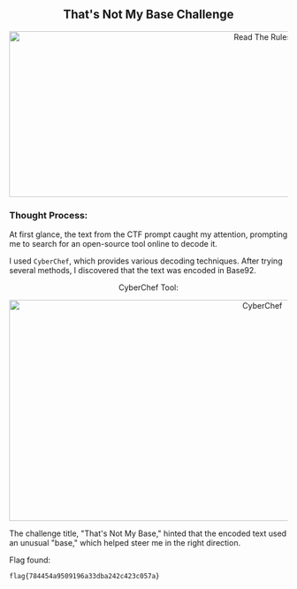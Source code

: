 <h2 align="center"><strong>That's Not My Base Challenge</strong></h2>
<p align="center">
  <img src="https://imgur.com/y1Z080l.png" alt="Read The Rules" width="900" height="300"/>
</p>

### Thought Process:
At first glance, the text from the CTF prompt caught my attention, prompting me to search for an open-source tool online to decode it.

I used `CyberChef`, which provides various decoding techniques. After trying several methods, I discovered that the text was encoded in Base92.

<p align="center">CyberChef Tool:</p>
<p align="center">
  <img src="https://imgur.com/9rAiqRU.png" alt="CyberChef" width="900" height="400"/>
</p>

The challenge title, "That's Not My Base," hinted that the encoded text used an unusual "base," which helped steer me in the right direction.

Flag found: 
```
flag{784454a9509196a33dba242c423c057a}
```






